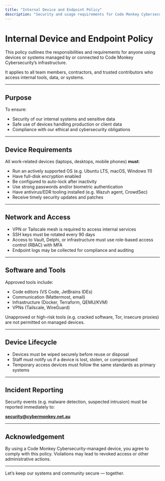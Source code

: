 ```yaml
---
title: "Internal Device and Endpoint Policy"
description: "Security and usage requirements for Code Monkey Cybersecurity devices and systems"
---
```


# Internal Device and Endpoint Policy

This policy outlines the responsibilities and requirements for anyone using devices or systems managed by or connected to Code Monkey Cybersecurity’s infrastructure.

It applies to all team members, contractors, and trusted contributors who access internal tools, data, or systems.

---

## Purpose

To ensure:

- Security of our internal systems and sensitive data
- Safe use of devices handling production or client data
- Compliance with our ethical and cybersecurity obligations

---

## Device Requirements

All work-related devices (laptops, desktops, mobile phones) **must**:

- Run an actively supported OS (e.g. Ubuntu LTS, macOS, Windows 11)
- Have full-disk encryption enabled
- Be configured to auto-lock after inactivity
- Use strong passwords and/or biometric authentication
- Have antivirus/EDR tooling installed (e.g. Wazuh agent, CrowdSec)
- Receive timely security updates and patches

---

## Network and Access

- VPN or Tailscale mesh is required to access internal services
- SSH keys must be rotated every 90 days
- Access to Vault, Delphi, or infrastructure must use role-based access control (RBAC) with MFA
- Endpoint logs may be collected for compliance and auditing

---

## Software and Tools

Approved tools include:

- Code editors (VS Code, JetBrains IDEs)
- Communication (Mattermost, email)
- Infrastructure (Docker, Terraform, QEMU/KVM)
- VPNs (Tailscale, WireGuard)

Unapproved or high-risk tools (e.g. cracked software, Tor, insecure proxies) are not permitted on managed devices.

---

## Device Lifecycle

- Devices must be wiped securely before reuse or disposal
- Staff must notify us if a device is lost, stolen, or compromised
- Temporary access devices must follow the same standards as primary systems

---

## Incident Reporting

Security events (e.g. malware detection, suspected intrusion) must be reported immediately to:

  **security@cybermonkey.net.au**

---

## Acknowledgement

By using a Code Monkey Cybersecurity-managed device, you agree to comply with this policy. Violations may lead to revoked access or other administrative actions.

---

Let’s keep our systems and community secure — together.

